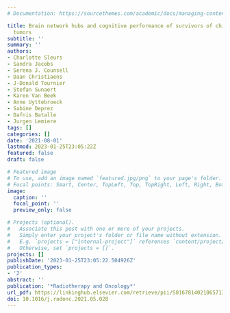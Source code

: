 ```yaml
---
# Documentation: https://sourcethemes.com/academic/docs/managing-content/

title: Brain network hubs and cognitive performance of survivors of childhood infratentorial
  tumors
subtitle: ''
summary: ''
authors:
- Charlotte Sleurs
- Sandra Jacobs
- Serena J. Counsell
- Daan Christiaens
- J-Donald Tournier
- Stefan Sunaert
- Karen Van Beek
- Anne Uyttebroeck
- Sabine Deprez
- Dafnis Batalle
- Jurgen Lemiere
tags: []
categories: []
date: '2021-08-01'
lastmod: 2023-01-25T23:05:22Z
featured: false
draft: false

# Featured image
# To use, add an image named `featured.jpg/png` to your page's folder.
# Focal points: Smart, Center, TopLeft, Top, TopRight, Left, Right, BottomLeft, Bottom, BottomRight.
image:
  caption: ''
  focal_point: ''
  preview_only: false

# Projects (optional).
#   Associate this post with one or more of your projects.
#   Simply enter your project's folder or file name without extension.
#   E.g. `projects = ["internal-project"]` references `content/project/deep-learning/index.md`.
#   Otherwise, set `projects = []`.
projects: []
publishDate: '2023-01-25T23:05:22.504926Z'
publication_types:
- '2'
abstract: ''
publication: '*Radiotherapy and Oncology*'
url_pdf: https://linkinghub.elsevier.com/retrieve/pii/S0167814021065713
doi: 10.1016/j.radonc.2021.05.028
---
```

